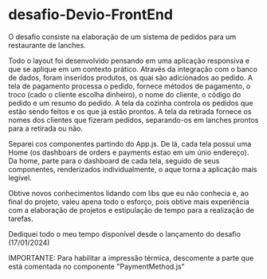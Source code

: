 # desafio-Devio-FrontEnd

O desafio consiste na elaboração de um sistema de pedidos para um restaurante de lanches. 

Todo o layout foi desenvolvido pensando em uma aplicação responsiva e que se aplique em um contexto prático. Através da integração com o banco de dados, foram inseridos produtos, os quai são adicionados ao pedido. A tela de pagamento processa o pedido, fornece métodos de pagamento, o troco (cado o cliente escolha dinheiro), o nome do cliente, o código do pedido e um resumo do pedido. A tela da cozinha controla os pedidos que estão sendo feitos e os que já estão prontos. A tela da retirada fornece os nomes dos clientes que fizeram pedidos, separando-os em lanches prontos para a retirada ou não. 

Separei cos componentes partindo do App.js. De lá, cada tela possui uma Home (os dashboars de orders e payments estao em um únio endereço). Da home, parte para o dashboard de cada tela, seguido de seus componentes, renderizados individualmente, o aque torna a aplicação mais legível.

Obtive novos conhecimentos lidando com libs que eu não conhecia e, ao final do projeto, valeu apena todo o esforço, pois obtive mais experiência com a elaboração de projetos e estipulação de tempo para a realização de tarefas. 

Dediquei todo o meu tempo disponível desde o lançamento do desafio (17/01/2024)

IMPORTANTE: Para habilitar a impressão térmica, descomente a parte que está comentada no componente "PaymentMethod.js"